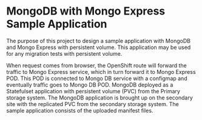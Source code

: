 # MongoDB with Mongo Express Sample Application
The purpose of this project to design a sample application with MongoDB and Mongo Express with persistent volume. This application may be used for any migration tests with persistent volume.

When request comes from browser, the OpenShift route will forward the traffic to Mongo Express service, which in turn forward it to Mongo Express POD. This POD is connected to Mongo DB service with a configmap and eventually traffic goes to Mongo DB POD. MongoDB deployed as a Statefulset application with persistent volume (PVC) from the Primary storage system. The MongoDB application is brought up on the secondary site with the replicated PVC from the secondary storage system. The sample application consists of the uploaded manifest files.

